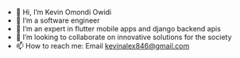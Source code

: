 - 👋 Hi, I’m Kevin Omondi Owidi
- 👀 I’m a software engineer
- 🌱 I’m an expert in flutter mobile apps and django backend apis
- 💞️ I’m looking to collaborate on innovative solutions for the society
- 📫 How to reach me: Email kevinalex846@gmail.com

<!---
owidi-001/owidi-001 is a ✨ special ✨ repository because its `README.md` (this file) appears on your GitHub profile.
You can click the Preview link to take a look at your changes.
--->
